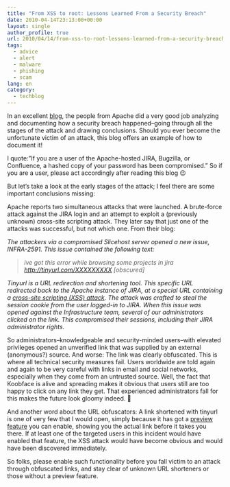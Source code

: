 ```yaml
---
title: "From XSS to root: Lessons Learned From a Security Breach"
date: 2010-04-14T23:13:00+00:00
layout: single
author_profile: true
url: 2010/04/14/from-xss-to-root-lessons-learned-from-a-security-breach/
tags:
  - advice
  - alert
  - malware
  - phishing
  - scam
lang: en
category: 
  - techblog
---
```

In an excellent [blog,](http://blogs.apache.org/infra/entry/apache_org_04_09_2010) the people from Apache did a very good job analyzing and documenting how a security breach happened–going through all the stages of the attack and drawing conclusions. Should you ever become the unfortunate victim of an attack, this blog offers an example of how to document it! 

I quote:”If you are a user of the Apache-hosted JIRA, Bugzilla, or Confluence, a hashed copy of your password has been compromised.” So if you are a user, please act accordingly after reading this blog 😉 

But let’s take a look at the early stages of the attack; I feel there are some important conclusions missing: 

Apache reports two simultaneous attacks that were launched. A brute-force attack against the JIRA login and an attempt to exploit a (previously unknown) cross-site scripting attack. They later say that just one of the attacks was successful, but not which one. From their blog: 

_The attackers via a compromised Slicehost server opened a new issue, INFRA-2591. This issue contained the following text:_ 

> _ive got this error while browsing some projects in jira http://tinyurl.com/XXXXXXXXX [obscured]_

_Tinyurl is a URL redirection and shortening tool. This specific URL redirected back to the Apache instance of JIRA, at a special URL containing a_ [_cross-site scripting (XSS) attack_](http://en.wikipedia.org/wiki/Cross-site_scripting)_. The attack was crafted to steal the session cookie from the user logged-in to JIRA. When this issue was opened against the Infrastructure team, several of our administrators clicked on the link. This compromised their sessions, including their JIRA administrator rights._ 

So administrators–knowledgeable and security-minded users–with elevated privileges opened an unverified link that was supplied by an external (anonymous?) source. And worse: The link was clearly obfuscated. This is where all technical security measures fail. Users worldwide are told again and again to be very careful with links in email and social networks, especially when they come from an untrusted source. Well, the fact that Koobface is alive and spreading makes it obvious that users still are too happy to click on any link they get. That experienced administrators fall for this makes the future look gloomy indeed. 🙁 

And another word about the URL obfuscators: A link shortened with tinyurl is one of very few that I would open, simply because it has got a [preview feature](http://tinyurl.com/preview.php) you can enable, showing you the actual link before it takes you there. If at least one of the targeted users in this incident would have enabled that feature, the XSS attack would have become obvious and would have been discovered immediately. 

So folks, please enable such functionality before you fall victim to an attack through obfuscated links, and stay clear of unknown URL shorteners or those without a preview feature.